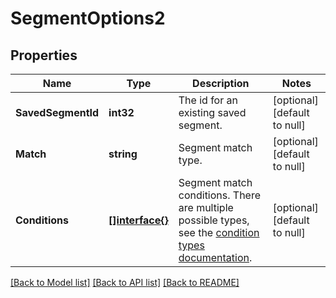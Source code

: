 # SegmentOptions2

## Properties
Name | Type | Description | Notes
------------ | ------------- | ------------- | -------------
**SavedSegmentId** | **int32** | The id for an existing saved segment. | [optional] [default to null]
**Match** | **string** | Segment match type. | [optional] [default to null]
**Conditions** | [**[]interface{}**](interface{}.md) | Segment match conditions. There are multiple possible types, see the [condition types documentation](https://mailchimp.com/developer/marketing/docs/alternative-schemas/#segment-condition-schemas). | [optional] [default to null]

[[Back to Model list]](../README.md#documentation-for-models) [[Back to API list]](../README.md#documentation-for-api-endpoints) [[Back to README]](../README.md)


